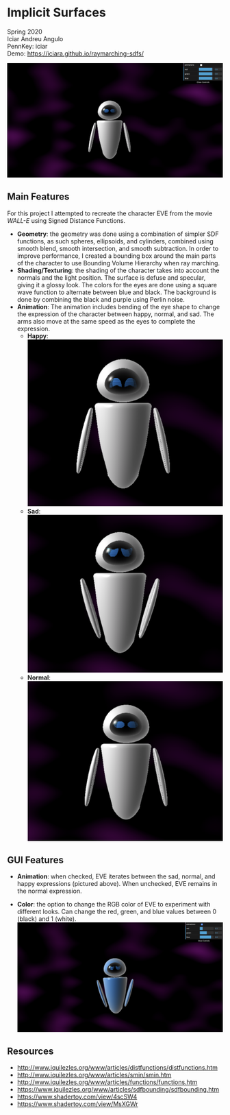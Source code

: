 # Implicit Surfaces

Spring 2020  
Iciar Andreu Angulo  
PennKey: iciar  
Demo: https://iciara.github.io/raymarching-sdfs/

![](main2.png)

## Main Features
For this project I attempted to recreate the character EVE from the movie *WALL-E* using Signed Distance Functions.
- **Geometry**: the geometry was done using a combination of simpler SDF functions, as such spheres, ellipsoids, and cylinders, combined using smooth blend, smooth intersection, and smooth subtraction. In order to improve performance, I created a bounding box around the main parts of the character to use Bounding Volume Hierarchy when ray marching.
- **Shading/Texturing**: the shading of the character takes into account the normals and the light position. The surface is defuse and specular, giving it a glossy look. The colors for the eyes are done using a square wave function to alternate between blue and black. The background is done by combining the black and purple using Perlin noise.
- **Animation**: The animation includes bending of the eye shape to change the expression of the character between happy, normal, and sad. The arms also move at the same speed as the eyes to complete the expression.  
  * **Happy**:  
  ![](happy.png)
  * **Sad**:
  ![](sad.png)
  * **Normal**:
  ![](main1.png)


## GUI Features
- **Animation**: when checked, EVE iterates between the sad, normal, and happy expressions (pictured above). When unchecked, EVE remains in the normal expression.  

- **Color**: the option to change the RGB color of EVE to experiment with different looks. Can change the red, green, and blue values between 0 (black) and 1 (white).
![](color.png)


## Resources
- http://www.iquilezles.org/www/articles/distfunctions/distfunctions.htm
- http://www.iquilezles.org/www/articles/smin/smin.htm
- http://www.iquilezles.org/www/articles/functions/functions.htm
- https://www.iquilezles.org/www/articles/sdfbounding/sdfbounding.htm
- https://www.shadertoy.com/view/4scSW4
- https://www.shadertoy.com/view/MsXGWr
